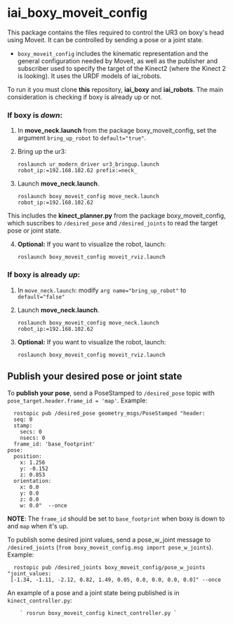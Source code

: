 # iai_boxy_moveit_config

This package contains the files required to control the UR3 on boxy's head using Moveit. It can be controlled by sending a pose or a joint state.

- `boxy_moveit_config` includes the kinematic representation and the general configuration needed by Moveit, as well as the publisher and subscriber used to specify the target of the Kinect2 (where the Kinect 2 is looking). It uses the URDF models of iai_robots.

To run it you must clone __this__ repository, __iai_boxy__ and __iai_robots__. The main consideration is checking if boxy is already up or not.

### If boxy is *down*:
  1. In __move_neck.launch__ from the package boxy_moveit_config, set the argument `bring_up_robot` to `default="true"`.
  2. Bring up the ur3:

        `roslaunch ur_modern_driver ur3_bringup.launch  robot_ip:=192.168.102.62 prefix:=neck_`

  3. Launch __move_neck.launch__.
  
        ` roslaunch boxy_moveit_config move_neck.launch robot_ip:=192.168.102.62 `

  This includes the __kinect_planner.py__ from the package boxy_moveit_config, which suscribes to `/desired_pose` and `/desired_joints` to read the target pose or joint state.
  
  4. __Optional:__ If you want to visualize the robot, launch:
  
        ` roslaunch boxy_moveit_config moveit_rviz.launch `

### If boxy is already *up*:
  1. In `move_neck.launch`: modify `arg name="bring_up_robot"` to `default="false"`
  2. Launch __move_neck.launch__.
  
        ` roslaunch boxy_moveit_config move_neck.launch robot_ip:=192.168.102.62 `

  3. __Optional:__ If you want to visualize the robot, launch:
  
        ` roslaunch boxy_moveit_config moveit_rviz.launch `


## Publish your desired pose or joint state

To __publish your pose__, send a PoseStamped to `/desired_pose` topic with `pose_target.header.frame_id = 'map'`. 
Example: 
```
  rostopic pub /desired_pose geometry_msgs/PoseStamped "header:
  seq: 0
  stamp:
    secs: 0
    nsecs: 0
  frame_id: 'base_footprint'
pose:
  position:
    x: 1.256
    y: -0.152
    z: 0.853
  orientation:
    x: 0.0
    y: 0.0
    z: 0.0
    w: 0.0"  --once 
```
   
 
__NOTE__: The `frame_id` should be set to `base_footprint` when boxy is down to and `map` when it's up.
    
To publish some desired joint values, send a pose_w_joint message to `/desired_joints` (`from boxy_moveit_config.msg import pose_w_joints`). Example:

```
  rostopic pub /desired_joints boxy_moveit_config/pose_w_joints "joint_values:
 [-1.34, -1.11, -2.12, 0.82, 1.49, 0.05, 0.0, 0.0, 0.0, 0.0]" --once
```
  
An example of a pose and a joint state being published is in `kinect_controller.py`:

        ` rosrun boxy_moveit_config kinect_controller.py `



